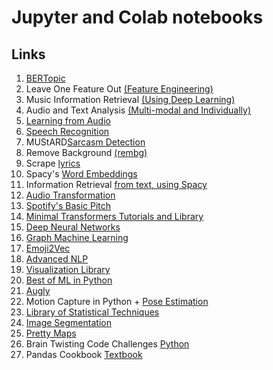 # Jupyter and Colab notebooks

## Links

1. [BERTopic](https://github.com/MaartenGr/BERTopic)
1. Leave One Feature Out [(Feature Engineering)](https://github.com/aerdem4/lofo-importance)
2. Music Information Retrieval [(Using Deep Learning)](https://github.com/keunwoochoi/dl4mir)
3. Audio and Text Analysis [(Multi-modal and Individually)](https://github.com/sergiooramas/tartarus)
4. [Learning from Audio](https://github.com/theadamsabra/LearningfromAudio)
5. [Speech Recognition](https://github.com/openai/whisper)
6. MUStARD[Sarcasm Detection](https://github.com/soujanyaporia/MUStARD)
7. Remove Background [(rembg)](https://github.com/danielgatis/rembg)
8. Scrape [lyrics](https://github.com/johnwmillr/LyricsGenius)
9. Spacy's [Word Embeddings](https://github.com/explosion/floret)
10. Information Retrieval [from text, using Spacy](https://github.com/explosion/holmes-extractor)
11. [Audio Transformation](https://github.com/spotify/pedalboard)
12. [Spotify's Basic Pitch](https://github.com/spotify/basic-pitch)
13. [Minimal Transformers Tutorials and Library](https://github.com/dpressel/mint)
14. [Deep Neural Networks](https://github.com/jeffheaton/t81_558_deep_learning)
15. [Graph Machine Learning](https://github.com/PacktPublishing/Graph-Machine-Learning)
16. [Emoji2Vec](https://github.com/uclnlp/emoji2vec)
17. [Advanced NLP](https://github.com/DataForScience/AdvancedNLP)
18. [Visualization Library](https://github.com/fury-gl/fury)
19. [Best of ML in Python](https://github.com/ml-tooling/best-of-ml-python)
20. [Augly](https://github.com/facebookresearch/AugLy/tree/main/examples)
21. Motion Capture in Python + [Pose Estimation](https://github.com/facebookresearch/frankmocap)
22. [Library of Statistical Techniques](https://github.com/LOST-STATS/lost-stats.github.io)
23. [Image Segmentation](https://github.com/facebookresearch/detectron2)
24. [Pretty Maps](https://github.com/marceloprates/prettymaps)
25. Brain Twisting Code Challenges [Python](https://github.com/norvig/pytudes)
26. Pandas Cookbook [Textbook](https://github.com/PacktPublishing/Pandas-Cookbook)

